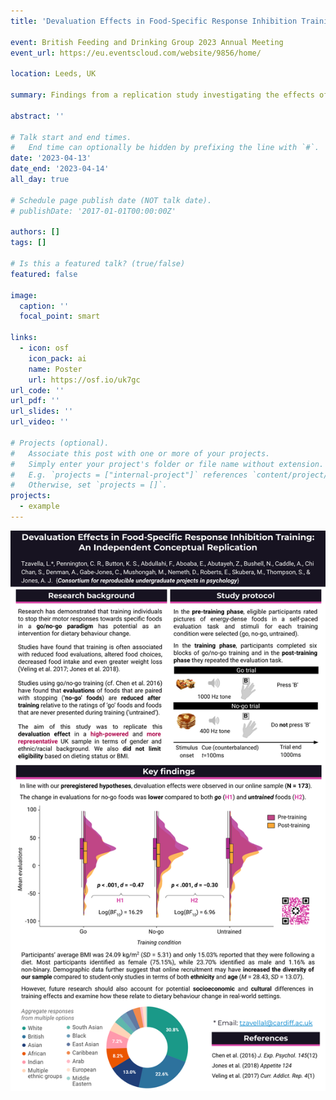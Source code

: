 ```yaml
---
title: 'Devaluation Effects in Food-Specific Response Inhibition Training: An Independent Conceptual Replication' 

event: British Feeding and Drinking Group 2023 Annual Meeting
event_url: https://eu.eventscloud.com/website/9856/home/

location: Leeds, UK

summary: Findings from a replication study investigating the effects of response inhibition training on food liking (i.e. reduced liking after training; also known as 'devaluation'). The aim of the study was to replicate this devaluation effect in a high-powered and more representative UK sample in terms of gender and ethnic/racial background.

abstract: ''

# Talk start and end times.
#   End time can optionally be hidden by prefixing the line with `#`.
date: '2023-04-13'
date_end: '2023-04-14'
all_day: true

# Schedule page publish date (NOT talk date).
# publishDate: '2017-01-01T00:00:00Z'

authors: []
tags: []

# Is this a featured talk? (true/false)
featured: false

image:
  caption: ''
  focal_point: smart

links:
  - icon: osf
    icon_pack: ai
    name: Poster
    url: https://osf.io/uk7gc
url_code: ''
url_pdf: ''
url_slides: ''
url_video: ''

# Projects (optional).
#   Associate this post with one or more of your projects.
#   Simply enter your project's folder or file name without extension.
#   E.g. `projects = ["internal-project"]` references `content/project/deep-learning/index.md`.
#   Otherwise, set `projects = []`.
projects:
  - example
---
```

![Poster preview](poster.svg "Poster preview")